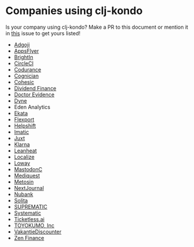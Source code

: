 # Companies using clj-kondo

Is your company using clj-kondo? Make a PR to this document or mention it in
[this](https://github.com/borkdude/clj-kondo/issues/438) issue to get yours
listed!

- [Adgoji](https://www.adgoji.com/)
- [AppsFlyer](https://appsflyer.com)
- [BrightIn](https://www.brightin.nl/)
- [CircleCI](https://circleci.com)
- [Codurance](https://www.codurance.com)
- [Cognician](https://www.cognician.com)
- [Cohesic](https://cohesic.com)
- [Dividend Finance](https://www.dividendfinance.com)
- [Doctor Evidence](https://drevidence.com)
- [Dyne](https://www.dyne.org)
- Eden Analytics
- [Ekata](https://ekata.com)
- [Flexport](https://www.flexport.com)
- [Helpshift](https://www.helpshift.com)
- [Imatic](https://www.imatic.cz/)
- [Juxt](https://juxt.pro)
- [Klarna](https://klarna.com)
- [Leanheat](https://leanheat.com)
- [Localize](https://www.localize.city)
- [Loway](https://loway.ch)
- [MastodonC](https://www.mastodonc.com)
- [Mediquest](https://home.mediquest.nl/)
- [Metosin](https://www.metosin.fi)
- [NextJournal](https://nextjournal.com)
- [Nubank](https://www.nubank.com.br)
- [Solita](https://www.solita.fi/en/)
- [SUPREMATIC](https://suprematic.de/company/)
- [Systematic](https://systematic-app.com)
- [Ticketless.ai](https://ticketless.ai)
- [TOYOKUMO, Inc](https://toyokumo.co.jp)
- [VakantieDiscounter](https://vakantiediscounter.nl)
- [Zen Finance](https://www.zenfinance.com.br/)
